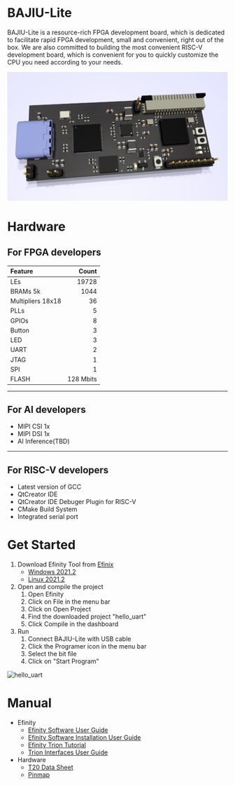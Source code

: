 # BAJIU-Lite

BAJIU-Lite is a resource-rich FPGA development board, which is dedicated to facilitate rapid FPGA development, small and convenient, right out of the box. We are also committed to building the most convenient RISC-V development board, which is convenient for you to quickly customize the CPU you need according to your needs.  

![bajiu-lite](images/BAJIU-lite.png)


# <span id="hardware">Hardware</span>
## For FPGA developers
| Feature | Count |
| :-----| ----:
| LEs | 19728 |
| BRAMs 5k| 1044 |
| Multipliers 18x18| 36|
| PLLs| 5 |
| GPIOs | 8 |
| Button | 3 |
| LED | 3 |
| UART | 2 |
| JTAG | 1 |
| SPI | 1 |
| FLASH | 128 Mbits |
---
## For AI developers
 - MIPI CSI 1x
 - MIPI DSI 1x
 - AI Inference(TBD)

---
## For RISC-V developers
 - Latest version of GCC
 - QtCreator IDE
 - QtCreator IDE Debuger Plugin for RISC-V
 - CMake Build System
 - Integrated serial port
#
# <span id="get_started">Get Started</span>

1. Download Efinity Tool from [Efinix](https://www.efinixinc.com)
   - [Windows 2021.2](https://efinixinc.com/dl/efinity-2021.2.323-windows-x64.msi)
   - [Linux 2021.2](https://efinixinc.com/dl/efinity-2021.2.323-ubuntu-x64.tar.bz2)
2. Open and compile the project
    1. Open Efinity 
    2. Click on File in the menu bar
    3. Click on Open Project
    4. Find the downloaded project "hello_uart"
    5. Click Compile in the dashboard
3. Run
    1. Connect BAJIU-Lite with USB cable
    2. Click the Programer icon in the menu bar
    3. Select the bit file
    4. Click on "Start Program"

![hello_uart](images/hello_uart.apng)
#
# <span id="manual">Manual</span>

- Efinity
  - [Efinity Software User Guide](https://efinixinc.com/support/docsdl.php?s=ef&pn=UG-EFN-SOFTWARE)
  - [Efinity Software Installation User Guide](https://efinixinc.com/support/docsdl.php?s=ef&pn=UG-EFN-INSTALL)
  - [Efinity Trion Tutorial](https://efinixinc.com/support/docsdl.php?s=ef&pn=UG-EFN-TUTORIAL)
  - [Trion Interfaces User Guide](https://efinixinc.com/support/docsdl.php?s=ef&pn=UG-TINTF)
- Hardware
  - [T20 Data Sheet](https://efinixinc.com/support/docsdl.php?s=ef&pn=DST20)
  - [Pinmap](pinmap/pinmap.pdf)